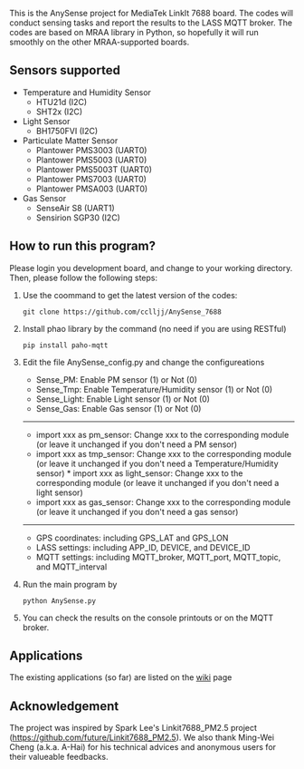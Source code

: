 This is the AnySense project for MediaTek LinkIt 7688 board. The codes will conduct sensing tasks and report the results to the LASS MQTT broker. The codes are based on MRAA library in Python, so hopefully it will run smoothly on the other MRAA-supported boards.

## Sensors supported
* Temperature and Humidity Sensor
  * HTU21d (I2C)
  * SHT2x (I2C)
* Light Sensor
  * BH1750FVI (I2C)
* Particulate Matter Sensor
  * Plantower PMS3003 (UART0)
  * Plantower PMS5003 (UART0)
  * Plantower PMS5003T (UART0)
  * Plantower PMS7003 (UART0)
  * Plantower PMSA003 (UART0)
* Gas Sensor
  * SenseAir S8 (UART1)
  * Sensirion SGP30 (I2C)
 
## How to run this program?
Please login you development board, and change to your working directory. Then, please follow the following steps:

1. Use the coommand to get the latest version of the codes: 
   ```
   git clone https://github.com/cclljj/AnySense_7688
   ```

2. Install phao library by the command (no need if you are using RESTful)
   ```
   pip install paho-mqtt
   ```
   
3. Edit the file AnySense_config.py and change the configureations
   * Sense_PM: Enable PM sensor (1) or Not (0)
   * Sense_Tmp: Enable Temperature/Humidity sensor (1) or Not (0)
   * Sense_Light: Enable Light sensor (1) or Not (0)
   * Sense_Gas: Enable Gas sensor (1) or Not (0)
   ***
   * import xxx as pm_sensor: Change xxx to the corresponding module (or leave it unchanged if you don't need a PM sensor)
   * import xxx as tmp_sensor: Change xxx to the corresponding module (or leave it unchanged if you don't need a Temperature/Humidity sensor)
   * import xxx as light_sensor: Change xxx to the corresponding module (or leave it unchanged if you don't need a light sensor)
   * import xxx as gas_sensor: Change xxx to the corresponding module (or leave it unchanged if you don't need a gas sensor)
   ***
   * GPS coordinates: including GPS_LAT and GPS_LON
   * LASS settings: including APP_ID, DEVICE, and DEVICE_ID
   * MQTT settings: including MQTT_broker, MQTT_port, MQTT_topic, and MQTT_interval
   
4. Run the main program by
   ```
   python AnySense.py
   ```

5. You can check the results on the console printouts or on the MQTT broker.

## Applications

The existing applications (so far) are listed on the [wiki](https://github.com/cclljj/AnySense_7688/wiki) page

## Acknowledgement

The project was inspired by Spark Lee's Linkit7688_PM2.5 project (https://github.com/future/Linkit7688_PM2.5). We also thank Ming-Wei Cheng (a.k.a. A-Hai) for his technical advices and anonymous users for their valueable feedbacks.
